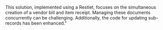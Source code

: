 This solution, implemented using a Restlet, focuses on the simultaneous creation of a vendor bill and item receipt. Managing these documents concurrently can be challenging. Additionally, the code for updating sub-records has been enhanced."
